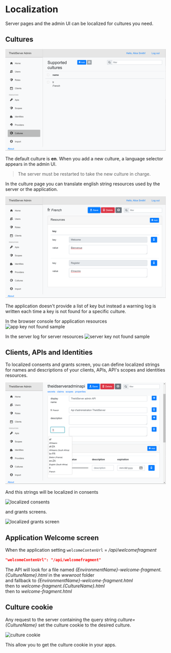 # Localization

Server pages and the admin UI can be localized for cultures you need.

## Cultures

![cultures](assets/cultures.png)  

The default culture is **en**. When you add a new culture, a language selector appears in the admin UI.

> The server must be restarted to take the new culture in charge.

In the culture page you can translate english string resources used by the server or the application.

![culture](assets/culture.png)  

The application doesn't provide a list of key but instead a warning log is written each time a key is not found for a specific culture.

In the browser console for application resources
![app key not found sample](assets/app-localized-key-not-found.png)  

In the server log for server resources
![server key not found sample](assets/server-localized-key-not-found.png)  

## Clients, APIs and Identities

To localized consents and grants screen, you can define localized strings for names and descriptions of your clients, APIs, API's scopes and identities resources.

![api scope localization sample](assets/api-scope-localization.png)  

And this strings will be localized in consents

![localized consents](assets/localized-consents.png)  

and grants screens.

![localized grants screen](assets/localized-grants.png)  

## Application Welcome screen

When the application setting `welcomeContenUrl` = */api/welcomefragment*

```json
"welcomeContenUrl": "/api/welcomefragment"
```

The API will look for a file named *{EnvironmentName}-welcome-fragment.{CultureName}.html* in the *wwwroot* folder  
and fallback to *{EnvironmentName}-welcome-fragment.html*  
then to *welcome-fragment.{CultureName}.html*  
then to *welcome-fragment.html*

## Culture cookie

Any request to the server containing the query string *culture={CultureName}* set the culture cookie to the desired culture.

![culture cookie](assets/culture-cookie.png)  

This allow you to get the culture cookie in your apps.
